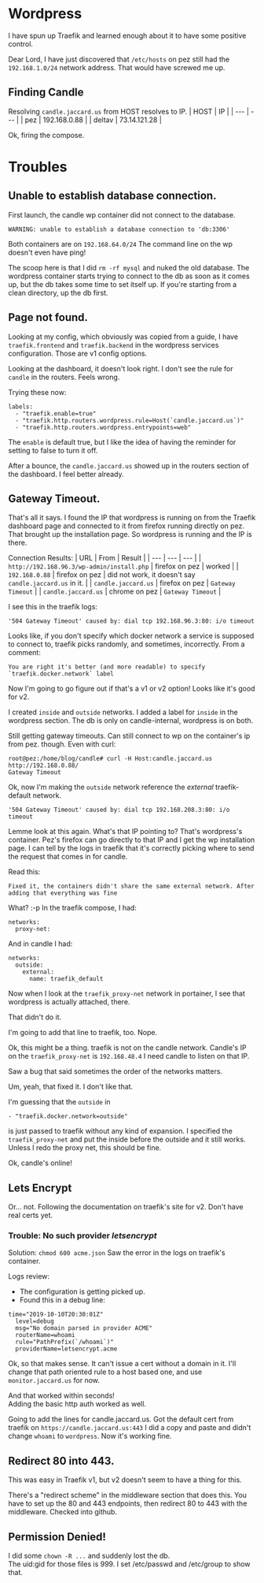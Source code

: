 
# Wordpress
I have spun up Traefik and learned enough about it to have some positive control.

Dear Lord, I have just discovered that `/etc/hosts` on pez still had the `192.168.1.0/24` network address.  That would have screwed me up.

## Finding Candle
Resolving `candle.jaccard.us` from HOST resolves to IP.
| HOST | IP | 
| --- | --- |
| pez | 192.168.0.88 |
| deltav | 73.14.121.28 |

Ok, firing the compose.

# Troubles

## Unable to establish database connection.

First launch, the candle wp container did not connect to the database.
```
WARNING: unable to establish a database connection to 'db:3306'
```
Both containers are on `192.168.64.0/24`
The command line on the wp doesn't even have ping!

The scoop here is that I did `rm -rf mysql` and nuked the old database.  The wordpress container starts trying to connect to the db as soon as it comes up, but the db takes some time to set itself up.  If you're starting from a clean directory, up the db first.

## Page not found.
Looking at my config, which obviously was copied from a guide, I have `traefik.frontend` and `traefik.backend` in the wordpress services configuration.  Those are v1 config options.

Looking at the dashboard, it doesn't look right.  I don't see the rule for `candle` in the routers.  Feels wrong.

Trying these now:
```
labels:
  - "traefik.enable=true"
  - "traefik.http.routers.wordpress.rule=Host(`candle.jaccard.us`)"
  - "traefik.http.routers.wordpress.entrypoints=web"
```
The `enable` is default true, but I like the idea of having the reminder for setting to false to turn it off.

After a bounce, the `candle.jaccard.us` showed up in the routers section of the dashboard.  I feel better already.

## Gateway Timeout.
That's all it says.
I found the IP that wordpress is running on from the Traefik dashboard page and connected to it from firefox running directly on pez.  That brought up the installation page.  So wordpress is running and the IP is there.

Connection Results:
| URL | From | Result |
| --- | --- | --- |
| `http://192.168.96.3/wp-admin/install.php` | firefox on pez | worked |
| `192.168.0.88` | firefox on pez | did not work, it doesn't say `candle.jaccard.us` in it. |
| `candle.jaccard.us` | firefox on pez | `Gateway Timeout` |
| `candle.jaccard.us` | chrome on pez | `Gateway Timeout` |

I see this in the traefik logs:
```
'504 Gateway Timeout' caused by: dial tcp 192.168.96.3:80: i/o timeout
```
Looks like, if you don't specify which docker network a service is supposed to connect to, traefik picks randomly, and sometimes, incorrectly.  From a comment:
```
You are right it's better (and more readable) to specify `traefik.docker.network` label
```
Now I'm going to go figure out if that's a v1 or v2 option!  Looks like it's good for v2.

I created `inside` and `outside` networks.  I added a label for `inside` in the wordpress section.  The db is only on candle-internal, wordpress is on both.

Still getting gateway timeouts.  Can still connect to wp on the container's ip from pez. though.  Even with curl:
```
root@pez:/home/blog/candle# curl -H Host:candle.jaccard.us http://192.168.0.88/
Gateway Timeout
```
Ok, now I'm making the `outside` network reference the *external* traefik-default network.

```
'504 Gateway Timeout' caused by: dial tcp 192.168.208.3:80: i/o timeout
```
Lemme look at this again.  What's that IP pointing to?  That's wordpress's container.  Pez's firefox can go directly to that IP and I get the wp installation page.
I can tell by the logs in traefik that it's correctly picking where to send the request that comes in for candle.

Read this:
```
Fixed it, the containers didn't share the same external network. After adding that everything was fine
```
What?  :-p
In the traefik compose, I had:
```
networks:
  proxy-net:
```
And in candle I had:
```
networks:
  outside:
    external:
      name: traefik_default
```
Now when I look at the `traefik_proxy-net` network in portainer, I see that wordpress is actually attached, there.

That didn't do it.

I'm going to add that line to traefik, too.  Nope.

Ok, this might be a thing.  traefik is not on the candle network.  Candle's IP on the `traefik_proxy-net` is `192.168.48.4`  I need candle to listen on that IP.

Saw a bug that said sometimes the order of the networks matters.  

Um, yeah, that fixed it.  I don't like that.

I'm guessing that the `outside` in 
```
- "traefik.docker.network=outside"
```
is just passed to traefik without any kind of expansion. 
I specified the `traefik_proxy-net` and put the inside before the outside and it still works.  Unless I redo the proxy net, this should be fine.

Ok, candle's online!

## Lets Encrypt
Or... not.  Following the documentation on traefik's site for v2.  Don't have real certs yet.

### Trouble:  No such provider *letsencrypt*
Solution:  `chmod 600 acme.json`
Saw the error in the logs on traefik's container.

Logs review:  
* The configuration is getting picked up.
* Found this in a debug line:
```
time="2019-10-10T20:30:01Z" 
  level=debug 
  msg="No domain parsed in provider ACME" 
  routerName=whoami 
  rule="PathPrefix(`/whoami`)" 
  providerName=letsencrypt.acme
```
Ok, so that makes sense.  It can't issue a cert without a domain in it.
I'll change that path oriented rule to a host based one, and use `monitor.jaccard.us` for now.

And that worked within seconds!  
Adding the basic http auth worked as well.

Going to add the lines for candle.jaccard.us.
Got the default cert from traefik on `https://candle.jaccard.us:443`
I did a copy and paste and didn't change `whoami` to `wordpress`.
Now it's working fine.

## Redirect 80 into 443.
This was easy in Traefik v1, but v2 doesn't seem to have a thing for this.

There's a "redirect scheme" in the middleware section that does this.
You have to set up the 80 and 443 endpoints, then redirect 80 to 443 with the middleware.  Checked into github.

## Permission Denied!
I did some `chown -R ...` and suddenly lost the db.  
The uid:gid for those files is 999.  I set /etc/passwd and /etc/group to show that.

<!--stackedit_data:
eyJoaXN0b3J5IjpbLTI4NTAyNzc0LC0yMDI1MDYyMjI0XX0=
-->